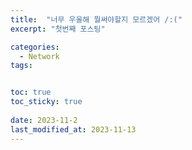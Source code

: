 ```yaml
---
title:  "너무 우울해 뭘써야할지 모르겠어 /:("
excerpt: "첫번째 포스팅"

categories:
  - Network 
tags:


toc: true
toc_sticky: true
 
date: 2023-11-2
last_modified_at: 2023-11-13
---
```

